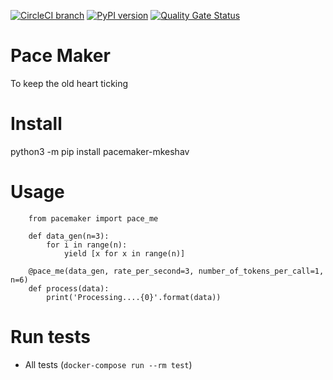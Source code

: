 [![CircleCI branch](https://img.shields.io/circleci/project/github/mkeshav/pace-maker/master.svg)](https://circleci.com/gh/mkeshav/pace-maker/tree/master)
[![PyPI version](https://badge.fury.io/py/pacemaker-mkeshav.svg)](https://badge.fury.io/py/pacemaker-mkeshav)
[![Quality Gate Status](https://sonarcloud.io/api/project_badges/measure?project=mkeshav_pace-maker&metric=alert_status)](https://sonarcloud.io/dashboard?id=mkeshav_pace-maker)

# Pace Maker 
To keep the old heart ticking

# Install
python3 -m pip install pacemaker-mkeshav

# Usage
```
    from pacemaker import pace_me

    def data_gen(n=3):
        for i in range(n):
            yield [x for x in range(n)]

    @pace_me(data_gen, rate_per_second=3, number_of_tokens_per_call=1, n=6)
    def process(data):
        print('Processing....{0}'.format(data))
```
# Run tests
- All tests (`docker-compose run --rm test`)